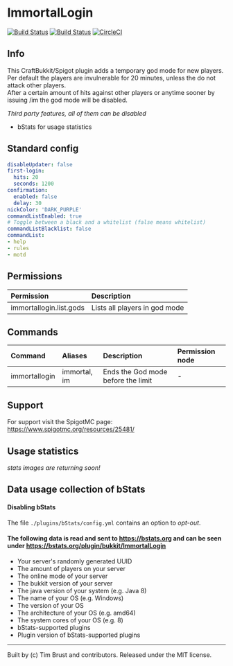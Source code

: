 # ImmortalLogin
[![Build Status](https://ci.dustplanet.de/buildStatus/icon?job=ImmortalLogin)](https://ci.dustplanet.de/job/ImmortalLogin/)
[![Build Status](https://travis-ci.org/timbru31/ImmortalLogin.svg?branch=master)](https://travis-ci.org/timbru31/ImmortalLogin)
[![CircleCI](https://img.shields.io/circleci/project/github/timbru31/ImmortalLogin/master.svg)](https://circleci.com/gh/timbru31/ImmortalLogin)

## Info
This CraftBukkit/Spigot plugin adds a temporary god mode for new players.  
Per default the players are invulnerable for 20 minutes, unless the do not attack other players.  
After a certain amount of hits against other players or anytime sooner by issuing /im the god mode will be disabled.

*Third party features, all of them can be disabled*
* bStats for usage statistics

## Standard config
```yaml
disableUpdater: false
first-login:
  hits: 20
  seconds: 1200
confirmation:
  enabled: false
  delay: 30
nickColor: 'DARK_PURPLE'
commandListEnabled: true
# Toggle between a black and a whitelist (false means whitelist)
commandListBlacklist: false
commandList:
- help
- rules
- motd
```

## Permissions

| Permission              | Description                   |
|:------------------------|:------------------------------|
| immortallogin.list.gods | Lists all players in god mode |


## Commands
| Command       | Aliases      | Description                        | Permission node |
|:--------------|:-------------|:-----------------------------------|:----------------|
| immortallogin | immortal, im | Ends the God mode before the limit | -               |

## Support
For support visit the SpigotMC page: https://www.spigotmc.org/resources/25481/

## Usage statistics

_stats images are returning soon!_

## Data usage collection of bStats

#### Disabling bStats
The file `./plugins/bStats/config.yml` contains an option to *opt-out*.

#### The following data is **read and sent** to https://bstats.org and can be seen under https://bstats.org/plugin/bukkit/ImmortalLogin
* Your server's randomly generated UUID
* The amount of players on your server
* The online mode of your server
* The bukkit version of your server
* The java version of your system (e.g. Java 8)
* The name of your OS (e.g. Windows)
* The version of your OS
* The architecture of your OS (e.g. amd64)
* The system cores of your OS (e.g. 8)
* bStats-supported plugins
* Plugin version of bStats-supported plugins

---
Built by (c) Tim Brust and contributors. Released under the MIT license.
